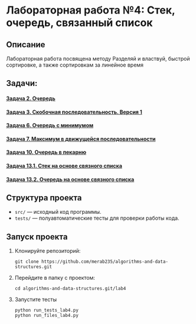 # Лабораторная работа №4: Стек, очередь, связанный список

## Описание
Лабораторная работа посвящена методу Разделяй и властвуй, быстрой сортировке, а также сортировкам за линейное время

## Задачи:
#### [Задача 2. Очередь](https://github.com/merab235/algorithms-and-data-structures/tree/main/lab4/task2)
#### [Задача 3. Скобочная последовательность. Версия 1](https://github.com/merab235/algorithms-and-data-structures/tree/main/lab4/task3)
#### [Задача 6. Очередь с минимумом](https://github.com/merab235/algorithms-and-data-structures/tree/main/lab4/task6)
#### [Задача 7. Максимум в движущейся последовательности](https://github.com/merab235/algorithms-and-data-structures/tree/main/lab4/task7)
#### [Задача 10. Очередь в пекарню](https://github.com/merab235/algorithms-and-data-structures/tree/main/lab4/task10)
#### [Задача 13.1. Стек на основе связного списка](https://github.com/merab235/algorithms-and-data-structures/tree/main/lab4/task13_1)
#### [Задача 13.2. Очередь на основе связного списка](https://github.com/merab235/algorithms-and-data-structures/tree/main/lab4/task13_2)

## Структура проекта
- `src/` — исходный код программы.
- `tests/` — полуавтоматические тесты для проверки работы кода.

## Запуск проекта
1. Клонируйте репозиторий:
   ```
   git clone https://github.com/merab235/algorithms-and-data-structures.git
   ```
2. Перейдите в папку с проектом:
    ```
   cd algorithms-and-data-structures.git/lab4
    ```
3. Запустите тесты
   ```
   python run_tests_lab4.py
   python run_files_lab4.py
   ```
